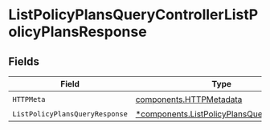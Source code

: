 # ListPolicyPlansQueryControllerListPolicyPlansResponse


## Fields

| Field                                                                                               | Type                                                                                                | Required                                                                                            | Description                                                                                         |
| --------------------------------------------------------------------------------------------------- | --------------------------------------------------------------------------------------------------- | --------------------------------------------------------------------------------------------------- | --------------------------------------------------------------------------------------------------- |
| `HTTPMeta`                                                                                          | [components.HTTPMetadata](../../models/components/httpmetadata.md)                                  | :heavy_check_mark:                                                                                  | N/A                                                                                                 |
| `ListPolicyPlansQueryResponse`                                                                      | [*components.ListPolicyPlansQueryResponse](../../models/components/listpolicyplansqueryresponse.md) | :heavy_minus_sign:                                                                                  | N/A                                                                                                 |
